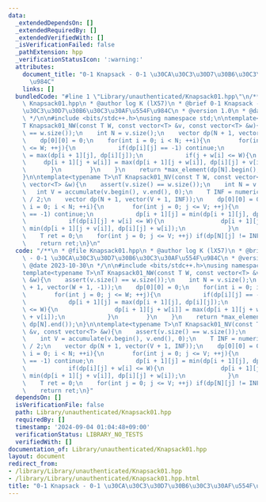 ```yaml
---
data:
  _extendedDependsOn: []
  _extendedRequiredBy: []
  _extendedVerifiedWith: []
  _isVerificationFailed: false
  _pathExtension: hpp
  _verificationStatusIcon: ':warning:'
  attributes:
    document_title: "0-1 Knapsack - 0-1 \u30CA\u30C3\u30D7\u30B6\u30C3\u30AF\u554F\
      \u984C"
    links: []
  bundledCode: "#line 1 \"Library/unauthenticated/Knapsack01.hpp\"\n/**\n * @file\
    \ Knapsack01.hpp\n * @author log K (lX57)\n * @brief 0-1 Knapsack - 0-1 \u30CA\
    \u30C3\u30D7\u30B6\u30C3\u30AF\u554F\u984C\n * @version 1.0\n * @date 2023-10-30\n\
    \ */\n\n#include <bits/stdc++.h>\nusing namespace std;\n\ntemplate<typename T>\n\
    T Knapsack01_NW(const T W, const vector<T> &v, const vector<T> &w){\n    assert(v.size()\
    \ == w.size());\n    int N = v.size();\n    vector dp(N + 1, vector(W + 1, -1));\n\
    \    dp[0][0] = 0;\n    for(int i = 0; i < N; ++i){\n        for(int j = 0; j\
    \ <= W; ++j){\n            if(dp[i][j] == -1) continue;\n            dp[i + 1][j]\
    \ = max(dp[i + 1][j], dp[i][j]);\n            if(j + w[i] <= W){\n           \
    \     dp[i + 1][j + w[i]] = max(dp[i + 1][j + w[i]], dp[i][j] + v[i]);\n     \
    \       }\n        }\n    }\n    return *max_element(dp[N].begin(), dp[N].end());\n\
    }\n\ntemplate<typename T>\nT Knapsack01_NV(const T W, const vector<T> &v, const\
    \ vector<T> &w){\n    assert(v.size() == w.size());\n    int N = v.size();\n \
    \   int V = accumulate(v.begin(), v.end(), 0);\n    T INF = numeric_limits<T>::max()\
    \ / 2;\n    vector dp(N + 1, vector(V + 1, INF));\n    dp[0][0] = 0;\n    for(int\
    \ i = 0; i < N; ++i){\n        for(int j = 0; j <= V; ++j){\n            if(dp[i][j]\
    \ == -1) continue;\n            dp[i + 1][j] = min(dp[i + 1][j], dp[i][j]);\n\
    \            if(dp[i][j] + w[i] <= W){\n                dp[i + 1][j + v[i]] =\
    \ min(dp[i + 1][j + v[i]], dp[i][j] + w[i]);\n            }\n        }\n    }\n\
    \    T ret = 0;\n    for(int j = 0; j <= V; ++j) if(dp[N][j] != INF) ret = j;\n\
    \    return ret;\n}\n"
  code: "/**\n * @file Knapsack01.hpp\n * @author log K (lX57)\n * @brief 0-1 Knapsack\
    \ - 0-1 \u30CA\u30C3\u30D7\u30B6\u30C3\u30AF\u554F\u984C\n * @version 1.0\n *\
    \ @date 2023-10-30\n */\n\n#include <bits/stdc++.h>\nusing namespace std;\n\n\
    template<typename T>\nT Knapsack01_NW(const T W, const vector<T> &v, const vector<T>\
    \ &w){\n    assert(v.size() == w.size());\n    int N = v.size();\n    vector dp(N\
    \ + 1, vector(W + 1, -1));\n    dp[0][0] = 0;\n    for(int i = 0; i < N; ++i){\n\
    \        for(int j = 0; j <= W; ++j){\n            if(dp[i][j] == -1) continue;\n\
    \            dp[i + 1][j] = max(dp[i + 1][j], dp[i][j]);\n            if(j + w[i]\
    \ <= W){\n                dp[i + 1][j + w[i]] = max(dp[i + 1][j + w[i]], dp[i][j]\
    \ + v[i]);\n            }\n        }\n    }\n    return *max_element(dp[N].begin(),\
    \ dp[N].end());\n}\n\ntemplate<typename T>\nT Knapsack01_NV(const T W, const vector<T>\
    \ &v, const vector<T> &w){\n    assert(v.size() == w.size());\n    int N = v.size();\n\
    \    int V = accumulate(v.begin(), v.end(), 0);\n    T INF = numeric_limits<T>::max()\
    \ / 2;\n    vector dp(N + 1, vector(V + 1, INF));\n    dp[0][0] = 0;\n    for(int\
    \ i = 0; i < N; ++i){\n        for(int j = 0; j <= V; ++j){\n            if(dp[i][j]\
    \ == -1) continue;\n            dp[i + 1][j] = min(dp[i + 1][j], dp[i][j]);\n\
    \            if(dp[i][j] + w[i] <= W){\n                dp[i + 1][j + v[i]] =\
    \ min(dp[i + 1][j + v[i]], dp[i][j] + w[i]);\n            }\n        }\n    }\n\
    \    T ret = 0;\n    for(int j = 0; j <= V; ++j) if(dp[N][j] != INF) ret = j;\n\
    \    return ret;\n}"
  dependsOn: []
  isVerificationFile: false
  path: Library/unauthenticated/Knapsack01.hpp
  requiredBy: []
  timestamp: '2024-09-04 01:04:48+09:00'
  verificationStatus: LIBRARY_NO_TESTS
  verifiedWith: []
documentation_of: Library/unauthenticated/Knapsack01.hpp
layout: document
redirect_from:
- /library/Library/unauthenticated/Knapsack01.hpp
- /library/Library/unauthenticated/Knapsack01.hpp.html
title: "0-1 Knapsack - 0-1 \u30CA\u30C3\u30D7\u30B6\u30C3\u30AF\u554F\u984C"
---
```

